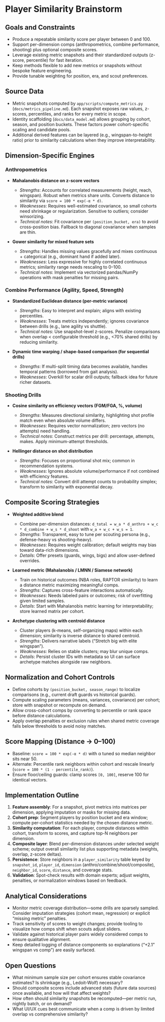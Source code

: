 # Player Similarity Brainstorm

## Goals and Constraints
- Produce a repeatable similarity score per player between 0 and 100.
- Support per-dimension comps (anthropometrics, combine performance, shooting) plus optional composite scores.
- Leverage existing metric snapshots and their standardized outputs (z-score, percentile) for fast iteration.
- Keep methods flexible to add new metrics or snapshots without bespoke feature engineering.
- Provide tunable weighting for position, era, and scout preferences.

## Source Data
- Metric snapshots computed by `app/scripts/compute_metrics.py` (`docs/metrics_pipeline.md`). Each snapshot exposes raw values, z-scores, percentiles, and ranks for every metric in scope.
- Identity scaffolding (`docs/data_model.md`) allows grouping by cohort, season, and position buckets. These factors power cohort-specific scaling and candidate pools.
- Additional derived features can be layered (e.g., wingspan-to-height ratio) prior to similarity calculations when they improve interpretability.

## Dimension-Specific Engines

### Anthropometrics
- **Mahalanobis distance on z-score vectors**
  - *Strengths*: Accounts for correlated measurements (height, reach, wingspan). Robust when metrics share units. Converts distance to similarity via `score = 100 * exp(-α * d)`.
  - *Weaknesses*: Requires well-estimated covariance, so small cohorts need shrinkage or regularization. Sensitive to outliers; consider winsorizing.
  - *Technical notes*: Fit covariance per `(position_bucket, era)` to avoid cross-position bias. Fallback to diagonal covariance when samples are thin.

- **Gower similarity for mixed feature sets**
  - *Strengths*: Handles missing values gracefully and mixes continuous + categorical (e.g., dominant hand if added later).
  - *Weaknesses*: Less expressive for highly correlated continuous metrics; similarity range needs rescaling to 0–100.
  - *Technical notes*: Implement via vectorized pandas/NumPy operations with mask penalties for missing pairs.

### Combine Performance (Agility, Speed, Strength)
- **Standardized Euclidean distance (per-metric variance)**
  - *Strengths*: Easy to interpret and explain; aligns with existing percentiles.
  - *Weaknesses*: Treats metrics independently; ignores covariance between drills (e.g., lane agility vs shuttle).
  - *Technical notes*: Use snapshot-level z-scores. Penalize comparisons when overlap < configurable threshold (e.g., <70% shared drills) by reducing similarity.

- **Dynamic time warping / shape-based comparison (for sequential drills)**
  - *Strengths*: If multi-split timing data becomes available, handles temporal patterns (borrowed from gait analysis).
  - *Weaknesses*: Overkill for scalar drill outputs; fallback idea for future richer datasets.

### Shooting Drills
- **Cosine similarity on efficiency vectors (FGM/FGA, %, volume)**
  - *Strengths*: Measures directional similarity, highlighting shot profile match even when absolute volume differs.
  - *Weaknesses*: Requires vector normalization; zero vectors (no attempts) need handling.
  - *Technical notes*: Construct metrics per drill: percentage, attempts, makes. Apply minimum-attempt thresholds.

- **Hellinger distance on shot distribution**
  - *Strengths*: Focuses on proportional shot mix; common in recommendation systems.
  - *Weaknesses*: Ignores absolute volume/performance if not combined with efficiency features.
  - *Technical notes*: Convert drill attempt counts to probability simplex; transform to similarity with exponential decay.

## Composite Scoring Strategies
- **Weighted additive blend**
  - Combine per-dimension distances: `d_total = w_a * d_anthro + w_c * d_combine + w_s * d_shoot` with `w_a + w_c + w_s = 1`.
  - *Strengths*: Transparent, easy to tune per scouting persona (e.g., defense-heavy vs shooting-heavy).
  - *Weaknesses*: Requires weight calibration; default weights may bias toward data-rich dimensions.
  - *Details*: Offer presets (guards, wings, bigs) and allow user-defined overrides.

- **Learned metric (Mahalanobis / LMNN / Siamese network)**
  - Train on historical outcomes (NBA roles, RAPTOR similarity) to learn a distance metric maximizing meaningful comps.
  - *Strengths*: Captures cross-feature interactions automatically.
  - *Weaknesses*: Needs labeled pairs or outcomes; risk of overfitting given limited samples.
  - *Details*: Start with Mahalanobis metric learning for interpretability; store learned matrix per cohort.

- **Archetype clustering with centroid distance**
  - Cluster players (k-means, self-organizing maps) within each dimension; similarity is inverse distance to shared centroid.
  - *Strengths*: Delivers narrative labels (“Stretch big with elite wingspan”).
  - *Weaknesses*: Relies on stable clusters; may blur unique comps.
  - *Details*: Persist cluster IDs with metadata so UI can surface archetype matches alongside raw neighbors.

## Normalization and Cohort Controls
- Define cohorts by `(position_bucket, season_range)` to localize comparisons (e.g., current draft guards vs historical guards).
- Compute scaling parameters (means, variances, covariance) per cohort; store with snapshot or recompute on demand.
- Allow cross-cohort comps by converting to percentile or rank space before distance calculations.
- Apply overlap penalties or exclusion rules when shared metric coverage falls below thresholds to avoid noisy matches.

## Score Mapping (Distance → 0–100)
- Baseline: `score = 100 * exp(-α * d)` with α tuned so median neighbor sits near 50.
- Alternate: Percentile rank neighbors within cohort and rescale linearly (`score = 100 * (1 - percentile_rank)`).
- Ensure floor/ceiling guards: clamp scores `[0, 100]`, reserve 100 for identical vectors.

## Implementation Outline
1. **Feature assembly**: For a snapshot, pivot metrics into matrices per dimension, applying imputation or masks for missing data.
2. **Cohort prep**: Segment players by position bucket and era window; compute per-cohort statistics needed by the chosen distance metric.
3. **Similarity computation**: For each player, compute distances within cohort, transform to scores, and capture top-N neighbors per dimension.
4. **Composite layer**: Blend per-dimension distances under selected weight scheme; output overall similarity list plus supporting metadata (weights, overlap, z-score deltas).
5. **Persistence**: Store neighbors in a `player_similarity` table keyed by `snapshot_id`, `player_id`, `dimension` (anthro/combine/shoot/composite), `neighbor_id`, `score`, `distance`, and coverage stats.
6. **Validation**: Spot-check results with domain experts; adjust weights, penalties, or normalization windows based on feedback.

## Analytical Considerations
- Monitor metric coverage distribution—some drills are sparsely sampled. Consider imputation strategies (cohort mean, regression) or explicit “missing metric” penalties.
- Track sensitivity of scores to weight changes; provide tooling to visualize how comps shift when scouts adjust sliders.
- Validate against historical player pairs widely considered comps to ensure qualitative alignment.
- Keep detailed logging of distance components so explanations (“+2.1" wingspan vs comp”) are easily surfaced.

## Open Questions
- What minimum sample size per cohort ensures stable covariance estimates? Is shrinkage (e.g., Ledoit-Wolf) necessary?
- Should composite scores include advanced stats (future data sources) once available, and how will that affect weights?
- How often should similarity snapshots be recomputed—per metric run, nightly batch, or on demand?
- What UI/UX cues best communicate when a comp is driven by limited overlap vs comprehensive similarity?

